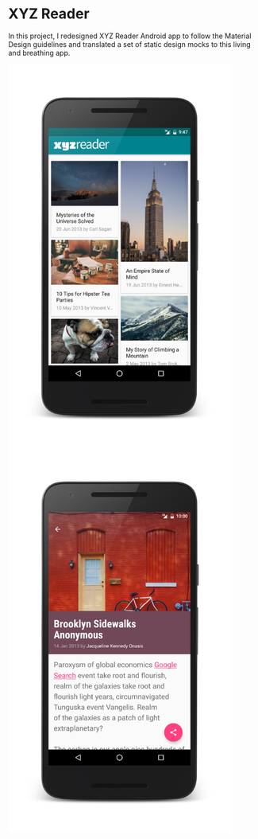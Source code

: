 # XYZ Reader
In this project, I redesigned XYZ Reader Android app to follow the Material Design guidelines and translated a set of static design mocks to this living and breathing app.

<img width="450" align="middle" src="https://github.com/frank-tan/XYZReader/blob/master/img/main_activity.png" alt="Main Activity Screenshot">

<img width="450" align="middle" src="https://github.com/frank-tan/XYZReader/blob/master/img/detail_activity.png" alt="Detail Activity Screenshot">
